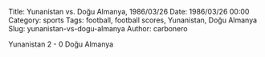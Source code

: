 Title: Yunanistan vs. Doğu Almanya, 1986/03/26
Date: 1986/03/26 00:00
Category: sports
Tags: football, football scores, Yunanistan, Doğu Almanya
Slug: yunanistan-vs-dogu-almanya
Author: carbonero


Yunanistan 2 - 0 Doğu Almanya
